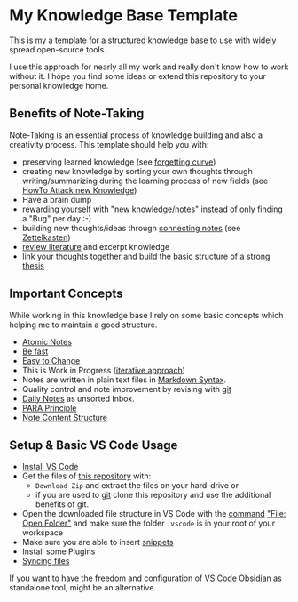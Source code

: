 My Knowledge Base Template
======================================================================

This is my a template for a structured knowledge base to use with widely spread open-source tools.  

I use this approach for nearly all my work and really don't know how to work without it. 
I hope you find some ideas or extend this repository to your personal knowledge home. 



Benefits of Note-Taking
------------------------------------------------------------

Note-Taking is an essential process of knowledge building and also a creativity process.
This template should help you with:

* preserving learned knowledge 
  (see [forgetting curve](/knowledge/forgetting-curve.md))
* creating new knowledge by sorting your own thoughts through writing/summarizing during the learning process of new fields 
  (see [HowTo Attack new Knowledge](/knowledge/processes/howto-attack-new-topics.md))
* Have a brain dump
* [rewarding yourself](/knowledge/processes/rewarding-yourself.md) with "new knowledge/notes" instead of only finding a "Bug" per day :-)  
* building new thoughts/ideas through [connecting notes](/coding/languages/markdown/links.md) 
  (see [Zettelkasten](/knowledge/note-taking/zettelkasten.md))  
* [review literature](/knowledge/processes/literature-excerpts.md) and excerpt knowledge  
* link your thoughts together and build the basic structure of a strong [thesis](/knowledge/processes/write-a-thesis.md)  



Important Concepts
------------------------------------------------------------

While working in this knowledge base I rely on some basic concepts which helping me to maintain a good structure. 

* [Atomic Notes](knowledge/note-taking/atomic-notes.md)  
* [Be fast](/knowledge/note-taking/be-fast.md)  
* [Easy to Change](/coding/concepts/easy-to-change.md)  
* This is Work in Progress ([iterative approach](/knowledge/note-taking/iterative-process.md))  
* Notes are written in plain text files in [Markdown Syntax](coding/languages/markdown/README.md).  
* Quality control and note improvement by revising with [git](coding/git/note-quality.md)  
* [Daily Notes](knowledge/note-taking/daily-notes.md) as unsorted Inbox.  
* [PARA Principle](knowledge/para-principle.md)  
* [Note Content Structure](knowledge/note-taking/content-structure.md)  



Setup & Basic VS Code Usage
------------------------------------------------------------
* [Install VS Code](coding/editors/vs-code/install.md)  
* Get the files of [this repository](https://github.com/jan-lehmkuhl/knowledge-database-template) with: 
    * `Download Zip` and extract the files on your hard-drive or 
    * if you are used to [git](coding/git/README.md) clone this repository and use the additional benefits of git. 
* Open the downloaded file structure in VS Code with the [command](coding/editors/vs-code/command-palette.md) ["File: Open Folder"](coding/editors/vs-code/open-folder-as-workspace.md) and make sure the folder `.vscode` is in your root of your workspace  
* Make sure you are able to insert [snippets](coding/editors/vs-code/snippets.md)  
* Install some Plugins
* [Syncing files](knowledge/repository-base/syncing.md)  

If you want to have the freedom and configuration of VS Code [Obsidian](coding/editors/obsidian/README.md) as standalone tool, might be an alternative.  
